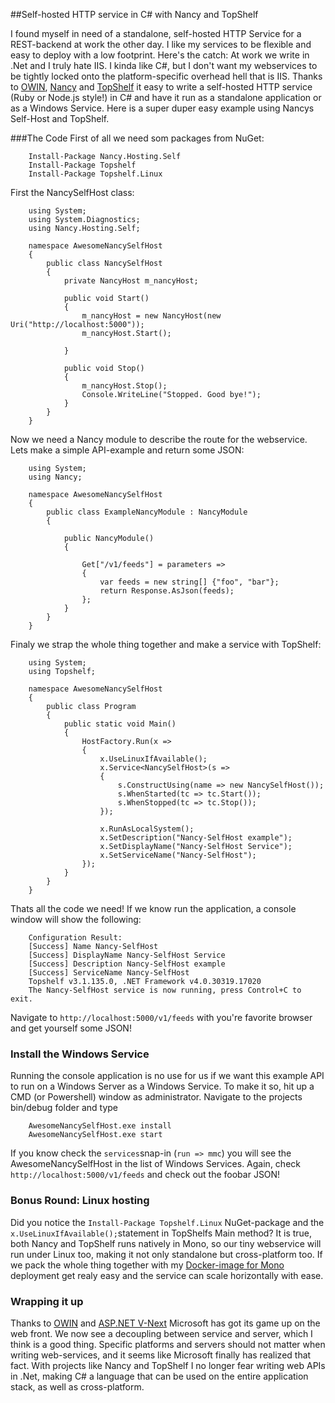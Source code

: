 ##Self-hosted HTTP service in C# with Nancy and TopShelf 

I found myself in need of a standalone, self-hosted HTTP Service for a REST-backend at work the other day. I like my services to be flexible and easy to deploy with a low footprint. Here's the catch: At work we write in .Net and I truly hate IIS. I kinda like C#, but I don't want my webservices to be tightly locked onto the platform-specific overhead hell that is IIS. Thanks to [OWIN](http://owin.org/), [Nancy](http://nancyfx.org/) and [TopShelf](http://topshelf-project.com/) it easy to write a self-hosted HTTP service (Ruby or Node.js style!) in C# and have it run as a standalone application or as a Windows Service. Here is a super duper easy example using Nancys Self-Host and TopShelf.


###The Code
First of all we need som packages from NuGet:

		Install-Package Nancy.Hosting.Self 
		Install-Package Topshelf 
		Install-Package Topshelf.Linux
		

First the NancySelfHost class:

		using System;
		using System.Diagnostics;
		using Nancy.Hosting.Self;

		namespace AwesomeNancySelfHost
		{
			public class NancySelfHost
			{
				private NancyHost m_nancyHost;

				public void Start()
				{
					m_nancyHost = new NancyHost(new Uri("http://localhost:5000"));
					m_nancyHost.Start();
			
				}

				public void Stop()
				{
					m_nancyHost.Stop();
					Console.WriteLine("Stopped. Good bye!");
				}
			}
		}		
		
Now we need a Nancy module to describe the route for the webservice. Lets make a simple API-example and return some JSON:

		using System;
		using Nancy;

		namespace AwesomeNancySelfHost
		{
			public class ExampleNancyModule : NancyModule
			{

				public NancyModule() 
				{

					Get["/v1/feeds"] = parameters =>
					{
						var feeds = new string[] {"foo", "bar"};
						return Response.AsJson(feeds);
					};
				}
			}
		}
		
Finaly we strap the whole thing together and make a service with TopShelf: 

		using System;
		using Topshelf;

		namespace AwesomeNancySelfHost
		{
			public class Program
			{
				public static void Main()
				{
					HostFactory.Run(x => 
					{
						x.UseLinuxIfAvailable();
						x.Service<NancySelfHost>(s => 
						{
							s.ConstructUsing(name => new NancySelfHost()); 
							s.WhenStarted(tc => tc.Start()); 
							s.WhenStopped(tc => tc.Stop()); 
						});

						x.RunAsLocalSystem(); 
						x.SetDescription("Nancy-SelfHost example"); 
						x.SetDisplayName("Nancy-SelfHost Service"); 
						x.SetServiceName("Nancy-SelfHost"); 
					}); 
				}
			}
		}

Thats all the code we need! If we know run the application, a console window will show the following:

		Configuration Result:
		[Success] Name Nancy-SelfHost
		[Success] DisplayName Nancy-SelfHost Service
		[Success] Description Nancy-SelfHost example
		[Success] ServiceName Nancy-SelfHost
		Topshelf v3.1.135.0, .NET Framework v4.0.30319.17020
	    The Nancy-SelfHost service is now running, press Control+C to exit.
		
Navigate to ``http://localhost:5000/v1/feeds`` with you're favorite browser and get yourself some JSON! 

### Install the Windows Service 

Running the console application is no use for us if we want this example API to run on a Windows Server as a Windows Service. To make it so, hit up a CMD (or Powershell) window as administrator. Navigate to the projects bin/debug folder and type 
		
		AwesomeNancySelfHost.exe install
		AwesomeNancySelfHost.exe start
If you know check the ``services``snap-in (``run => mmc``) you will see the AwesomeNancySelfHost in the list of Windows Services. Again, check ``http://localhost:5000/v1/feeds`` and check out the foobar JSON!

### Bonus Round: Linux hosting
Did you notice the ``Install-Package Topshelf.Linux`` NuGet-package and the ``x.UseLinuxIfAvailable();``statement in TopShelfs Main method? It is true, both Nancy and TopShelf runs natively in Mono, so our tiny webservice will run under Linux too, making it not only standalone but cross-platform too. If we pack the whole thing together with my [Docker-image for Mono](https://github.com/andmos/Docker-Mono) deployment get realy easy and the service can scale horizontally with ease.

### Wrapping it up

Thanks to [OWIN](http://www.asp.net/web-api/overview/hosting-aspnet-web-api/use-owin-to-self-host-web-api) and [ASP.NET V-Next](http://www.asp.net/vnext) Microsoft has got its game up on the web front. We now see a decoupling between service and server, which I think is a good thing. Specific platforms and servers should not matter when writing web-services, and it seems like Microsoft finally has realized that fact. With projects like Nancy and TopShelf I no longer fear writing web APIs in .Net, making C# a language that can be used on the entire application stack, as well as cross-platform.

